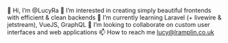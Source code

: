 👋 Hi, I’m @LucyRa
👀 I’m interested in creating simply beautiful frontends with efficient & clean backends
🌱 I’m currently learning Laravel (+ livewire & jetstream), VueJS, GraphQL
💞️ I’m looking to collaborate on custom user interfaces and web applications
📫 How to reach me lucy@lramplin.co.uk

<!---
LucyRa/LucyRa is a ✨ special ✨ repository because its `README.md` (this file) appears on your GitHub profile.
You can click the Preview link to take a look at your changes.
--->
